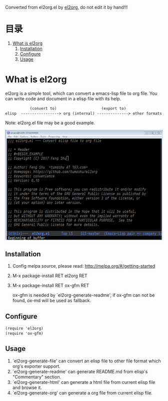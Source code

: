 Converted from el2org.el by [el2org](https://github.com/tumashu/el2org), do not edit it by hand!!!


# &#30446;&#24405;

1.  [What is el2org](#org8e4356a)
    1.  [Installation](#orgcea7d47)
    2.  [Configure](#org87e5d5d)
    3.  [Usage](#orgda3e7ff)


<a id="org8e4356a"></a>

# What is el2org

el2org is a simple tool, which can convert a emacs-lisp file to org file.
You can write code and document in a elisp file with its help.

               (convert to)                    (export to)
    elisp  -----------------> org (internal) --------------> other formats

Note: el2org.el file may be a good example.

![img](./snapshots/el2org.gif)


<a id="orgcea7d47"></a>

## Installation

1.  Config melpa source, please read: <http://melpa.org/#/getting-started>
2.  M-x package-install RET el2org RET
3.  M-x package-install RET ox-gfm RET

    ox-gfm is needed by \`el2org-generate-readme', if ox-gfm can not be found,
    ox-md will be used as fallback.


<a id="org87e5d5d"></a>

## Configure

    (require 'el2org)
    (require 'ox-gfm)


<a id="orgda3e7ff"></a>

## Usage

1.  \`el2org-generate-file' can convert an elisp file to other file format
    which org's exporter support.
2.  \`el2org-generate-readme' can generate README.md from elisp's "Commentary"
    section.
3.  \`el2org-generate-html' can generate a html file from current elisp file
    and browse it.
4.  \`el2org-generate-org' can generate a org file from current elisp file.
